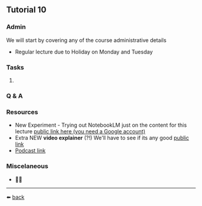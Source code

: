 ## Tutorial 10

### Admin
We will start by covering any of the course administrative details
* Regular lecture due to Holiday on Monday and Tuesday

### Tasks
1. 

### Q & A

### Resources
* New Experiment - Trying out NotebookLM just on the content for this lecture [public link here (you need a Google account)](https://notebooklm.google.com/notebook/f4fdd689-059e-4547-9b46-a176e44f6674)
* Extra NEW **video explainer** (?!) We'll have to see if its any good [public link]()
* [Podcast link]()
  
### Miscelaneous
* 🤷‍♂️

---
⬅️ [back](/../../)
